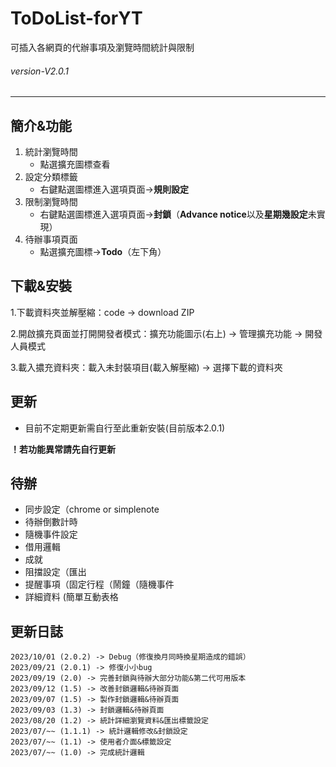 # ToDoList-forYT
 可插入各網頁的代辦事項及瀏覽時間統計與限制
###### *version-V2.0.1* 
---
## 簡介&功能

1. 統計瀏覽時間
    - 點選擴充圖標查看 
2. 設定分類標籤
    - 右鍵點選圖標進入選項頁面->**規則設定**
3. 限制瀏覽時間
    - 右鍵點選圖標進入選項頁面->**封鎖**（**Advance notice**以及**星期幾設定**未實現）
4. 待辦事項頁面
    - 點選擴充圖標->**Todo**（左下角）
## 下載&安裝
1.下載資料夾並解壓縮：code -> download ZIP 

2.開啟擴充頁面並打開開發者模式：擴充功能圖示(右上) -> 管理擴充功能 -> 開發人員模式

3.載入擃充資料夾：載入未封裝項目(載入解壓縮) -> 選擇下載的資料夾

## 更新
- 目前不定期更新需自行至此重新安裝(目前版本2.0.1)

**__！若功能異常請先自行更新__**

## 待辦
- 同步設定（chrome or simplenote
- 待辦倒數計時 
- 隨機事件設定
- 借用邏輯
- 成就
- 阻擋設定（匯出
- 提醒事項（固定行程（鬧鐘（隨機事件
- 詳細資料 (簡單互動表格

## 更新日誌
    2023/10/01 (2.0.2) -> Debug（修復換月同時換星期造成的錯誤）
    2023/09/21 (2.0.1) -> 修復小小bug
    2023/09/19 (2.0) -> 完善封鎖與待辦大部分功能&第二代可用版本
    2023/09/12 (1.5) -> 改善封鎖邏輯&待辦頁面
    2023/09/07 (1.5) -> 製作封鎖邏輯&待辦頁面
    2023/09/03 (1.3) -> 封鎖邏輯&待辦頁面
    2023/08/20 (1.2) -> 統計詳細瀏覽資料&匯出標籤設定
    2023/07/~~ (1.1.1) -> 統計邏輯修改&封鎖設定
    2023/07/~~ (1.1) -> 使用者介面&標籤設定
    2023/07/~~ (1.0) -> 完成統計邏輯
    
